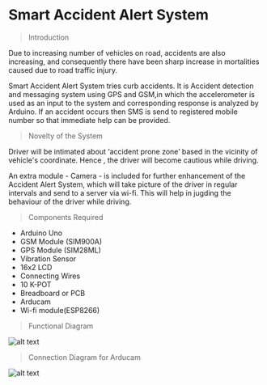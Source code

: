 # Smart Accident Alert System

> Introduction

Due to increasing number of vehicles on road, accidents are also increasing, and consequently there have been sharp increase in mortalities caused due to road traffic injury.

Smart Accident Alert System tries curb accidents. It is Accident detection and messaging system using GPS and GSM,in which the accelerometer is used as an input to the system and corresponding response is analyzed by Arduino. If an accident occurs then SMS is send to registered mobile number so that immediate help can be provided.


> Novelty of the System

Driver will be intimated about ‘accident prone zone’ based in the vicinity of vehicle's coordinate. Hence , the driver will become cautious while driving. 

An extra module - Camera - is included for further enhancement of the Accident Alert System,
which will take picture of the driver in regular intervals and send to a server via wi-fi. This will help
in jugding the behaviour of the driver while driving.


> Components Required

* Arduino Uno
* GSM Module (SIM900A)
* GPS Module (SIM28ML)
* Vibration Sensor
* 16x2 LCD
* Connecting Wires
* 10 K-POT
* Breadboard or PCB
* Arducam
* Wi-fi module(ESP8266)


> Functional Diagram

![alt text](https://github.com/Vineet-Sharma29/Accident_alert_system/blob/master/Docs/Functional-Diagram.PNG)




> Connection Diagram for Arducam

![alt text](https://github.com/Vineet-Sharma29/Accident_alert_system/blob/master/Docs/Connection-Diagram.png)
